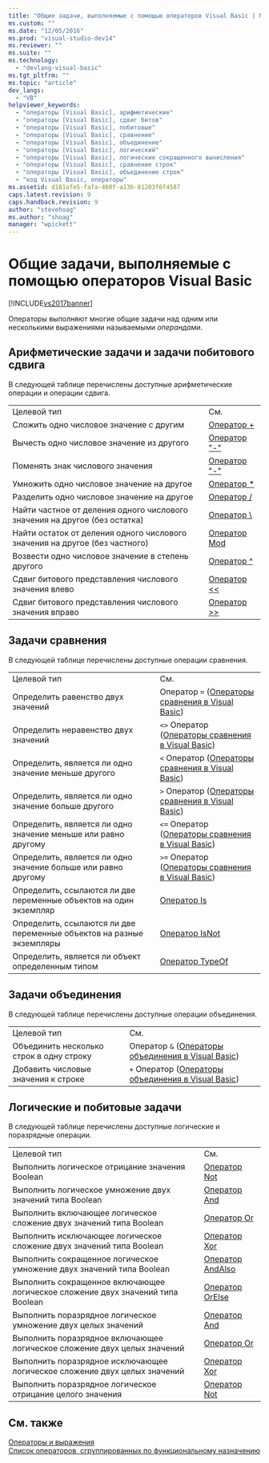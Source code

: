 ```yaml
---
title: "Общие задачи, выполняемые с помощью операторов Visual Basic | Microsoft Docs"
ms.custom: ""
ms.date: "12/05/2016"
ms.prod: "visual-studio-dev14"
ms.reviewer: ""
ms.suite: ""
ms.technology: 
  - "devlang-visual-basic"
ms.tgt_pltfrm: ""
ms.topic: "article"
dev_langs: 
  - "VB"
helpviewer_keywords: 
  - "операторы [Visual Basic], арифметические"
  - "операторы [Visual Basic], сдвиг битов"
  - "операторы [Visual Basic], побитовые"
  - "операторы [Visual Basic], сравнение"
  - "операторы [Visual Basic], объединение"
  - "операторы [Visual Basic], логический"
  - "операторы [Visual Basic], логические сокращенного вычисления"
  - "операторы [Visual Basic], сравнение строк"
  - "операторы [Visual Basic], объединение строк"
  - "код Visual Basic, операторы"
ms.assetid: d181afe5-fafa-460f-a13b-81203f6f4587
caps.latest.revision: 9
caps.handback.revision: 9
author: "stevehoag"
ms.author: "shoag"
manager: "wpickett"
---
```

# Общие задачи, выполняемые с помощью операторов Visual Basic
[!INCLUDE[vs2017banner](../../../../csharp/includes/vs2017banner.md)]

Операторы выполняют многие общие задачи над одним или несколькими выражениями называемыми *операндами*.  
  
## Арифметические задачи и задачи побитового сдвига  
 В следующей таблице перечислены доступные арифметические операции и операции сдвига.  
  
|||  
|-|-|  
|Целевой тип|См.|  
|Сложить одно числовое значение с другим|[Оператор \+](../../../../visual-basic/language-reference/operators/addition-operator.md)|  
|Вычесть одно числовое значение из другого|[Оператор "\-"](../../../../visual-basic/language-reference/operators/subtraction-operator.md)|  
|Поменять знак числового значения|[Оператор "\-"](../../../../visual-basic/language-reference/operators/subtraction-operator.md)|  
|Умножить одно числовое значение на другое|[Оператор \*](../../../../visual-basic/language-reference/operators/multiplication-operator.md)|  
|Разделить одно числовое значение на другое|[Оператор \/](../../../../visual-basic/language-reference/operators/floating-point-division-operator.md)|  
|Найти частное от деления одного числового значения на другое \(без остатка\)|[Оператор \\](../../../../visual-basic/language-reference/operators/integer-division-operator.md)|  
|Найти остаток от деления одного числового значения на другое \(без частного\)|[Оператор Mod](../../../../visual-basic/language-reference/operators/mod-operator.md)|  
|Возвести одно числовое значение в степень другого|[Оператор ^](../../../../visual-basic/language-reference/operators/exponentiation-operator.md)|  
|Сдвиг битового представления числового значения влево|[Оператор \<\<](../../../../visual-basic/language-reference/operators/left-shift-operator.md)|  
|Сдвиг битового представления числового значения вправо|[Оператор \>\>](../../../../visual-basic/language-reference/operators/right-shift-operator.md)|  
  
## Задачи сравнения  
 В следующей таблице перечислены доступные операции сравнения.  
  
|||  
|-|-|  
|Целевой тип|См.|  
|Определить равенство двух значений|Оператор `=` \([Операторы сравнения в Visual Basic](../../../../visual-basic/programming-guide/language-features/operators-and-expressions/comparison-operators.md)\)|  
|Определить неравенство двух значений|`<>` Оператор \([Операторы сравнения в Visual Basic](../../../../visual-basic/programming-guide/language-features/operators-and-expressions/comparison-operators.md)\)|  
|Определить, является ли одно значение меньше другого|`<` Оператор \([Операторы сравнения в Visual Basic](../../../../visual-basic/programming-guide/language-features/operators-and-expressions/comparison-operators.md)\)|  
|Определить, является ли одно значение больше другого|`>` Оператор \([Операторы сравнения в Visual Basic](../../../../visual-basic/programming-guide/language-features/operators-and-expressions/comparison-operators.md)\)|  
|Определить, является ли одно значение меньше или равно другому|`<=` Оператор \([Операторы сравнения в Visual Basic](../../../../visual-basic/programming-guide/language-features/operators-and-expressions/comparison-operators.md)\)|  
|Определить, является ли одно значение больше или равно другому|`>=` Оператор \([Операторы сравнения в Visual Basic](../../../../visual-basic/programming-guide/language-features/operators-and-expressions/comparison-operators.md)\)|  
|Определить, ссылаются ли две переменные объектов на один экземпляр|[Оператор Is](../../../../visual-basic/language-reference/operators/is-operator.md)|  
|Определить, ссылаются ли две переменные объектов на разные экземпляры|[Оператор IsNot](../../../../visual-basic/language-reference/operators/isnot-operator.md)|  
|Определить, является ли объект определенным типом|[Оператор TypeOf](../../../../visual-basic/language-reference/operators/typeof-operator.md)|  
  
## Задачи объединения  
 В следующей таблице перечислены доступные операции объединения.  
  
|||  
|-|-|  
|Целевой тип|См.|  
|Объединить несколько строк в одну строку|Оператор `&` \([Операторы объединения в Visual Basic](../../../../visual-basic/programming-guide/language-features/operators-and-expressions/concatenation-operators.md)\)|  
|Добавить числовые значения к строке|`+` Оператор \([Операторы объединения в Visual Basic](../../../../visual-basic/programming-guide/language-features/operators-and-expressions/concatenation-operators.md)\)|  
  
## Логические и побитовые задачи  
 В следующей таблице перечислены доступные логические и поразрядные операции.  
  
|||  
|-|-|  
|Целевой тип|См.|  
|Выполнить логическое отрицание значения Boolean|[Оператор Not](../../../../visual-basic/language-reference/operators/not-operator.md)|  
|Выполнить логическое умножение двух значений типа Boolean|[Оператор And](../../../../visual-basic/language-reference/operators/and-operator.md)|  
|Выполнить включающее логическое сложение двух значений типа Boolean|[Оператор Or](../../../../visual-basic/language-reference/operators/or-operator.md)|  
|Выполнить исключающее логическое сложение двух значений типа Boolean|[Оператор Xor](../../../../visual-basic/language-reference/operators/xor-operator.md)|  
|Выполнить сокращенное логическое умножение двух значений типа Boolean|[Оператор AndAlso](../../../../visual-basic/language-reference/operators/andalso-operator.md)|  
|Выполнить сокращенное включающее логическое сложение двух значений типа Boolean|[Оператор OrElse](../../../../visual-basic/language-reference/operators/orelse-operator.md)|  
|Выполнить поразрядное логическое умножение двух целых значений|[Оператор And](../../../../visual-basic/language-reference/operators/and-operator.md)|  
|Выполнить поразрядное включающее логическое сложение двух целых значений|[Оператор Or](../../../../visual-basic/language-reference/operators/or-operator.md)|  
|Выполнить поразрядное исключающее логическое сложение двух целых значений|[Оператор Xor](../../../../visual-basic/language-reference/operators/xor-operator.md)|  
|Выполнить поразрядное логическое отрицание целого значения|[Оператор Not](../../../../visual-basic/language-reference/operators/not-operator.md)|  
  
## См. также  
 [Операторы и выражения](../../../../visual-basic/programming-guide/language-features/operators-and-expressions/index.md)   
 [Список операторов, сгруппированных по функциональному назначению](../../../../visual-basic/language-reference/operators/operators-listed-by-functionality.md)